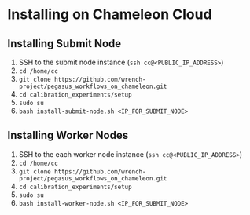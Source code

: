 # Installing on Chameleon Cloud

## Installing Submit Node

1. SSH to the submit node instance (`ssh cc@<PUBLIC_IP_ADDRESS>`)
2. `cd /home/cc`
3. `git clone https://github.com/wrench-project/pegasus_workflows_on_chameleon.git`
4. `cd calibration_experiments/setup`
5. `sudo su`
6. `bash install-submit-node.sh <IP_FOR_SUBMIT_NODE>` 

## Installing Worker Nodes

1. SSH to the each worker node instance (`ssh cc@<PUBLIC_IP_ADDRESS>`)
2. `cd /home/cc`
3. `git clone https://github.com/wrench-project/pegasus_workflows_on_chameleon.git`
4. `cd calibration_experiments/setup`
5. `sudo su`
6. `bash install-worker-node.sh <IP_FOR_SUBMIT_NODE>` 
